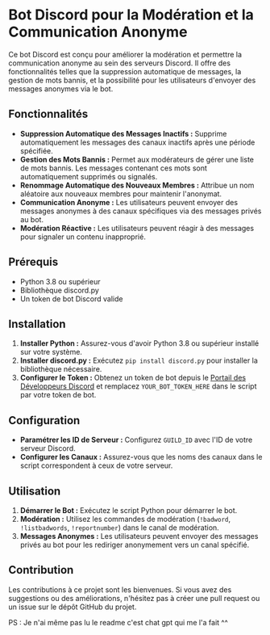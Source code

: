 # Bot Discord pour la Modération et la Communication Anonyme

Ce bot Discord est conçu pour améliorer la modération et permettre la communication anonyme au sein des serveurs Discord. Il offre des fonctionnalités telles que la suppression automatique de messages, la gestion de mots bannis, et la possibilité pour les utilisateurs d'envoyer des messages anonymes via le bot.

## Fonctionnalités

- **Suppression Automatique des Messages Inactifs :** Supprime automatiquement les messages des canaux inactifs après une période spécifiée.
- **Gestion des Mots Bannis :** Permet aux modérateurs de gérer une liste de mots bannis. Les messages contenant ces mots sont automatiquement supprimés ou signalés.
- **Renommage Automatique des Nouveaux Membres :** Attribue un nom aléatoire aux nouveaux membres pour maintenir l'anonymat.
- **Communication Anonyme :** Les utilisateurs peuvent envoyer des messages anonymes à des canaux spécifiques via des messages privés au bot.
- **Modération Réactive :** Les utilisateurs peuvent réagir à des messages pour signaler un contenu inapproprié.

## Prérequis

- Python 3.8 ou supérieur
- Bibliothèque discord.py
- Un token de bot Discord valide

## Installation

1. **Installer Python :** Assurez-vous d'avoir Python 3.8 ou supérieur installé sur votre système.
2. **Installer discord.py :** Exécutez `pip install discord.py` pour installer la bibliothèque nécessaire.
3. **Configurer le Token :** Obtenez un token de bot depuis le [Portail des Développeurs Discord](https://discord.com/developers/applications) et remplacez `YOUR_BOT_TOKEN_HERE` dans le script par votre token de bot.

## Configuration

- **Paramétrer les ID de Serveur :** Configurez `GUILD_ID` avec l'ID de votre serveur Discord.
- **Configurer les Canaux :** Assurez-vous que les noms des canaux dans le script correspondent à ceux de votre serveur.

## Utilisation

1. **Démarrer le Bot :** Exécutez le script Python pour démarrer le bot.
2. **Modération :** Utilisez les commandes de modération (`!badword`, `!listbadwords`, `!reportnumber`) dans le canal de modération.
3. **Messages Anonymes :** Les utilisateurs peuvent envoyer des messages privés au bot pour les rediriger anonymement vers un canal spécifié.

## Contribution

Les contributions à ce projet sont les bienvenues. Si vous avez des suggestions ou des améliorations, n'hésitez pas à créer une pull request ou un issue sur le dépôt GitHub du projet.



PS : Je n'ai même pas lu le readme c'est chat gpt qui me l'a fait ^^
